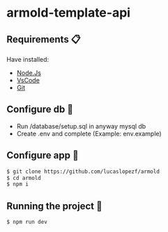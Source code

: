 # armold-template-api

## Requirements 📋

Have installed:

- [Node.Js](https://nodejs.org/)
- [VsCode](https://code.visualstudio.com/)
- [Git](https://git-scm.com/)

## Configure db 🔧

- Run /database/setup.sql in anyway mysql db
- Create .env and complete (Example: env.example)

## Configure app 🔧

```bash
$ git clone https://github.com/lucaslopezf/armold
$ cd armold
$ npm i
```

## Running the project 🚀

```bash
$ npm run dev
```
